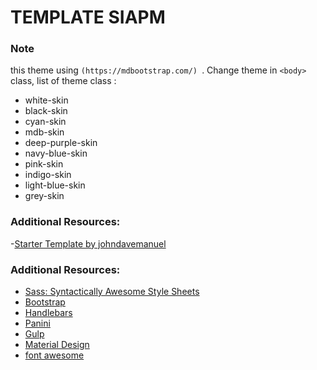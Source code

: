 # TEMPLATE SIAPM

### Note

this theme using `(https://mdbootstrap.com/) `. Change theme in  `<body> ` class, list of theme class :
-	white-skin
-	black-skin
-	cyan-skin
-	mdb-skin
-	deep-purple-skin
-	navy-blue-skin
-	pink-skin
-	indigo-skin
-	light-blue-skin
-	grey-skin


### Additional Resources:
-[Starter Template by johndavemanuel](https://github.com/johndavemanuel/bootstrap-gulp-starter-template.git)

### Additional Resources:
- [Sass: Syntactically Awesome Style Sheets](http://sass-lang.com/)
- [Bootstrap](https://getbootstrap.com/)
- [Handlebars](http://handlebarsjs.com/)
- [Panini](https://github.com/zurb/panini) 
- [Gulp](https://gulpjs.org/getting-started)
- [Material Design](https://mdbootstrap.com/)
- [font awesome](https://fontawesome.com/)



